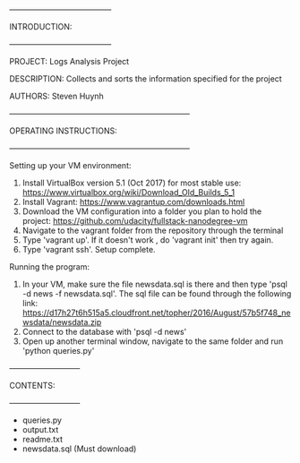 —————————————

INTRODUCTION:

—————————————

PROJECT: Logs Analysis Project

DESCRIPTION: Collects and sorts the information specified for the project

AUTHORS: Steven Huynh


———————————————————————

OPERATING INSTRUCTIONS:

———————————————————————

Setting up your VM environment:
1) Install VirtualBox version 5.1 (Oct 2017) for most stable use: https://www.virtualbox.org/wiki/Download_Old_Builds_5_1
2) Install Vagrant: https://www.vagrantup.com/downloads.html
3) Download the VM configuration into a folder you plan to hold the project: https://github.com/udacity/fullstack-nanodegree-vm
4) Navigate to the vagrant folder from the repository through the terminal
5) Type 'vagrant up'. If it doesn't work , do 'vagrant init' then try again.
6) Type 'vagrant ssh'. Setup complete.

Running the program:
1) In your VM, make sure the file newsdata.sql is there and then type 'psql -d news -f newsdata.sql'. The sql file can be found through the following link: https://d17h27t6h515a5.cloudfront.net/topher/2016/August/57b5f748_newsdata/newsdata.zip
2) Connect to the database with 'psql -d news'
3) Open up another terminal window, navigate to the same folder and run 'python queries.py'


—————————

CONTENTS:

—————————
- queries.py
- output.txt
- readme.txt
- newsdata.sql (Must download)

